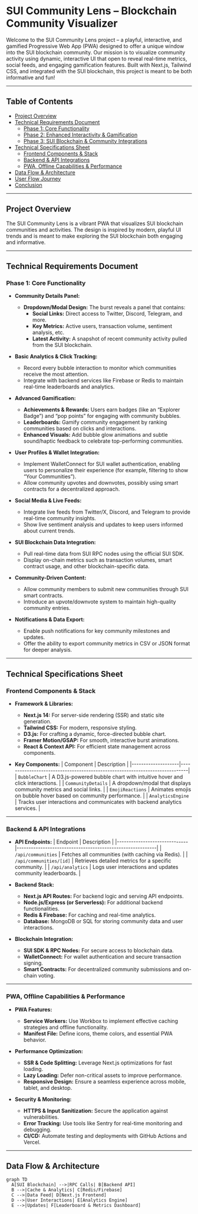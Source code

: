 # SUI Community Lens – Blockchain Community Visualizer

Welcome to the SUI Community Lens project – a playful, interactive, and gamified Progressive Web App (PWA) designed to offer a unique window into the SUI blockchain community. Our mission is to visualize community activity using dynamic, interactive UI that  open to reveal real-time metrics, social feeds, and engaging gamification features. Built with Next.js, Tailwind CSS, and integrated with the SUI blockchain, this project is meant to be both informative and fun!

---

## Table of Contents

- [Project Overview](#project-overview)
- [Technical Requirements Document](#technical-requirements-document)
  - [Phase 1: Core Functionality](#phase-1-core-functionality)
  - [Phase 2: Enhanced Interactivity & Gamification](#phase-2-enhanced-interactivity--gamification)
  - [Phase 3: SUI Blockchain & Community Integrations](#phase-3-sui-blockchain--community-integrations)
- [Technical Specifications Sheet](#technical-specifications-sheet)
  - [Frontend Components & Stack](#frontend-components--stack)
  - [Backend & API Integrations](#backend--api-integrations)
  - [PWA, Offline Capabilities & Performance](#pwa-offline-capabilities--performance)
- [Data Flow & Architecture](#data-flow--architecture)
- [User Flow Journey](#user-flow-journey)
- [Conclusion](#conclusion)

---

## Project Overview

The SUI Community Lens is a vibrant PWA that visualizes SUI blockchain communities and activities. The design is inspired by modern, playful UI trends and is meant to make exploring the SUI blockchain both engaging and informative.

---

## Technical Requirements Document

### Phase 1: Core Functionality

- **Community Details Panel:**
  - **Dropdown/Modal Design:** The burst reveals a panel that contains:
    - **Social Links:** Direct access to Twitter, Discord, Telegram, and more.
    - **Key Metrics:** Active users, transaction volume, sentiment analysis, etc.
    - **Latest Activity:** A snapshot of recent community activity pulled from the SUI blockchain.

- **Basic Analytics & Click Tracking:**
  - Record every bubble interaction to monitor which communities receive the most attention.
  - Integrate with backend services like Firebase or Redis to maintain real-time leaderboards and analytics.

- **Advanced Gamification:**
  - **Achievements & Rewards:** Users earn badges (like an “Explorer Badge”) and “pop points” for engaging with community bubbles.
  - **Leaderboards:** Gamify community engagement by ranking communities based on clicks and interactions.
  - **Enhanced Visuals:** Add bubble glow animations and subtle sound/haptic feedback to celebrate top-performing communities.

- **User Profiles & Wallet Integration:**
  - Implement WalletConnect for SUI wallet authentication, enabling users to personalize their experience (for example, filtering to show “Your Communities”).
  - Allow community upvotes and downvotes, possibly using smart contracts for a decentralized approach.

- **Social Media & Live Feeds:**
  - Integrate live feeds from Twitter/X, Discord, and Telegram to provide real-time community insights.
  - Show live sentiment analysis and updates to keep users informed about current trends.

- **SUI Blockchain Data Integration:**
  - Pull real-time data from SUI RPC nodes using the official SUI SDK.
  - Display on-chain metrics such as transaction volumes, smart contract usage, and other blockchain-specific data.

- **Community-Driven Content:**
  - Allow community members to submit new communities through SUI smart contracts.
  - Introduce an upvote/downvote system to maintain high-quality community entries.

- **Notifications & Data Export:**
  - Enable push notifications for key community milestones and updates.
  - Offer the ability to export community metrics in CSV or JSON format for deeper analysis.

---

## Technical Specifications Sheet

### Frontend Components & Stack

- **Framework & Libraries:**
  - **Next.js 14:** For server-side rendering (SSR) and static site generation.
  - **Tailwind CSS:** For modern, responsive styling.
  - **D3.js:** For crafting a dynamic, force-directed bubble chart.
  - **Framer Motion/GSAP:** For smooth, interactive burst animations.
  - **React & Context API:** For efficient state management across components.

- **Key Components:**
  | Component          | Description                                                                 |
  |--------------------|-----------------------------------------------------------------------------|
  | `BubbleChart`      | A D3.js-powered bubble chart with intuitive hover and click interactions.  |
  | `CommunityDetails` | A dropdown/modal that displays community metrics and social links.          |
  | `EmojiReactions`   | Animates emojis on bubble hover based on community performance.             |
  | `AnalyticsEngine`  | Tracks user interactions and communicates with backend analytics services.  |

---

### Backend & API Integrations

- **API Endpoints:**
  | Endpoint                     | Description                                               |
  |------------------------------|-----------------------------------------------------------|
  | `/api/communities`           | Fetches all communities (with caching via Redis).         |
  | `/api/communities/[id]`      | Retrieves detailed metrics for a specific community.      |
  | `/api/analytics`             | Logs user interactions and updates community leaderboards. |

- **Backend Stack:**
  - **Next.js API Routes:** For backend logic and serving API endpoints.
  - **Node.js/Express (or Serverless):** For additional backend functionalities.
  - **Redis & Firebase:** For caching and real-time analytics.
  - **Database:** MongoDB or SQL for storing community data and user interactions.

- **Blockchain Integration:**
  - **SUI SDK & RPC Nodes:** For secure access to blockchain data.
  - **WalletConnect:** For wallet authentication and secure transaction signing.
  - **Smart Contracts:** For decentralized community submissions and on-chain voting.

---

### PWA, Offline Capabilities & Performance

- **PWA Features:**
  - **Service Workers:** Use Workbox to implement effective caching strategies and offline functionality.
  - **Manifest File:** Define icons, theme colors, and essential PWA behavior.
  
- **Performance Optimization:**
  - **SSR & Code Splitting:** Leverage Next.js optimizations for fast loading.
  - **Lazy Loading:** Defer non-critical assets to improve performance.
  - **Responsive Design:** Ensure a seamless experience across mobile, tablet, and desktop.

- **Security & Monitoring:**
  - **HTTPS & Input Sanitization:** Secure the application against vulnerabilities.
  - **Error Tracking:** Use tools like Sentry for real-time monitoring and debugging.
  - **CI/CD:** Automate testing and deployments with GitHub Actions and Vercel.

---

## Data Flow & Architecture

```mermaid
graph TD
  A[SUI Blockchain] -->|RPC Calls| B[Backend API]
  B -->|Cache & Analytics| C[Redis/Firebase]
  C -->|Data Feed| D[Next.js Frontend]
  D -->|User Interactions| E[Analytics Engine]
  E -->|Updates| F[Leaderboard & Metrics Dashboard]

